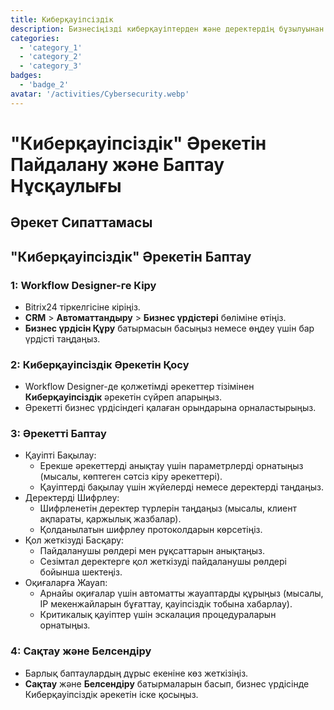 ```yaml
---
title: Киберқауіпсіздік
description: Бизнесіңізді киберқауіптерден және деректердің бұзылуынан қорғаңыз.
categories: 
  - 'category_1'
  - 'category_2'
  - 'category_3'
badges: 
  - 'badge_2'
avatar: '/activities/Cybersecurity.webp'
---
```

# "Киберқауіпсіздік" Әрекетін Пайдалану және Баптау Нұсқаулығы

## Әрекет Сипаттамасы

## **"Киберқауіпсіздік" Әрекетін Баптау**

### 1: Workflow Designer-ге Кіру
- Bitrix24 тіркелгісіне кіріңіз.
- **CRM** > **Автоматтандыру** > **Бизнес үрдістері** бөліміне өтіңіз.
- **Бизнес үрдісін Құру** батырмасын басыңыз немесе өңдеу үшін бар үрдісті таңдаңыз.

### 2: Киберқауіпсіздік Әрекетін Қосу
- Workflow Designer-де қолжетімді әрекеттер тізімінен **Киберқауіпсіздік** әрекетін сүйреп апарыңыз.
- Әрекетті бизнес үрдісіндегі қалаған орындарына орналастырыңыз.

### 3: Әрекетті Баптау
- Қауіпті Бақылау:
  - Ерекше әрекеттерді анықтау үшін параметрлерді орнатыңыз (мысалы, көптеген сәтсіз кіру әрекеттері).
  - Қауіптерді бақылау үшін жүйелерді немесе деректерді таңдаңыз.
- Деректерді Шифрлеу:
  - Шифрленетін деректер түрлерін таңдаңыз (мысалы, клиент ақпараты, қаржылық жазбалар).
  - Қолданылатын шифрлеу протоколдарын көрсетіңіз.
- Қол жеткізуді Басқару:
  - Пайдаланушы рөлдері мен рұқсаттарын анықтаңыз.
  - Сезімтал деректерге қол жеткізуді пайдаланушы рөлдері бойынша шектеңіз.
- Оқиғаларға Жауап:
  - Арнайы оқиғалар үшін автоматты жауаптарды құрыңыз (мысалы, IP мекенжайларын бұғаттау, қауіпсіздік тобына хабарлау).
  - Критикалық қауіптер үшін эскалация процедураларын орнатыңыз.

### 4: Сақтау және Белсендіру
- Барлық баптаулардың дұрыс екеніне көз жеткізіңіз.
- **Сақтау** және **Белсендіру** батырмаларын басып, бизнес үрдісінде Киберқауіпсіздік әрекетін іске қосыңыз.